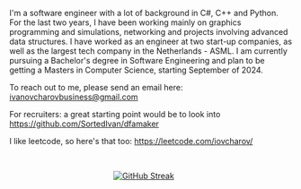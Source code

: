 
I'm a software engineer with a lot of background in C#, C++ and Python. 
For the last two years, I have been working mainly on graphics programming and simulations, networking and projects involving advanced data structures. 
I have worked as an engineer at two start-up companies, as well as the largest tech company in the Netherlands - ASML.
I am currently pursuing a Bachelor's degree in Software Engineering and plan to be getting a Masters in Computer Science, starting September of 2024.

To reach out to me, please send an email here: ivanovcharovbusiness@gmail.com

For recruiters: a great starting point would be to look into https://github.com/SortedIvan/dfamaker

I like leetcode, so here's that too:
https://leetcode.com/iovcharov/

<br/> 

&nbsp;&nbsp;&nbsp;&nbsp;&nbsp;&nbsp;&nbsp;&nbsp;&nbsp;&nbsp;&nbsp;&nbsp;&nbsp;&nbsp;&nbsp;&nbsp;&nbsp;&nbsp;&nbsp;&nbsp;&nbsp;&nbsp;&nbsp;&nbsp;&nbsp;&nbsp;&nbsp;&nbsp;&nbsp;&nbsp;&nbsp;&nbsp;&nbsp;&nbsp;&nbsp;&nbsp;&nbsp;&nbsp;&nbsp;&nbsp;&nbsp;&nbsp;&nbsp;&nbsp;&nbsp;&nbsp;&nbsp;[![GitHub Streak](https://streak-stats.demolab.com?user=sortedivan&theme=dark)](https://git.io/streak-stats)

